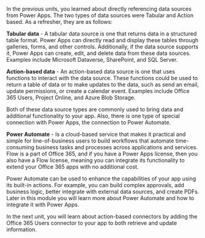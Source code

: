 In the previous units, you learned about directly referencing data sources from Power Apps. The two types of data sources were Tabular and Action based. As a refresher, they are as follows:

**Tabular data** - A tabular data source is one that returns data in a
structured table format. Power Apps can directly read and display these
tables through galleries, forms, and other controls. Additionally, if
the data source supports it, Power Apps can create, edit, and delete data
from these data sources. Examples include Microsoft Dataverse, SharePoint, and
SQL Server.

**Action-based data** - An action-based data source is one that uses
functions to interact with the data source. These functions could be used to return a table of data or to make updates to the data, such as send an email, update permissions, or create a calendar event. Examples include Office 365 Users, Project Online, and Azure Blob
Storage.

Both of these data source types are commonly used to bring data and
additional functionality to your app. Also, there is one type of special
connection with Power Apps, the connection to Power Automate.

**Power Automate** - Is a cloud-based service that makes it practical and simple for line-of-business users to build workflows that automate time-consuming business tasks and processes across applications and services. Flow is a part of Office 365, and if you have a Power Apps license, then you also have a Flow license, meaning you can integrate its functionality to extend your Office 365 apps with no additional cost. 

Power Automate can be used to enhance the capabilities of your app using its built-in actions. For example, you can build complex approvals, add business logic, better integrate with external data sources, and create PDFs. Later in this module you will learn more about Power Automate and how to integrate it with Power Apps.

In the next unit, you will learn about action-based connectors by adding the Office 365 Users connector to your app to both retrieve and update information.
